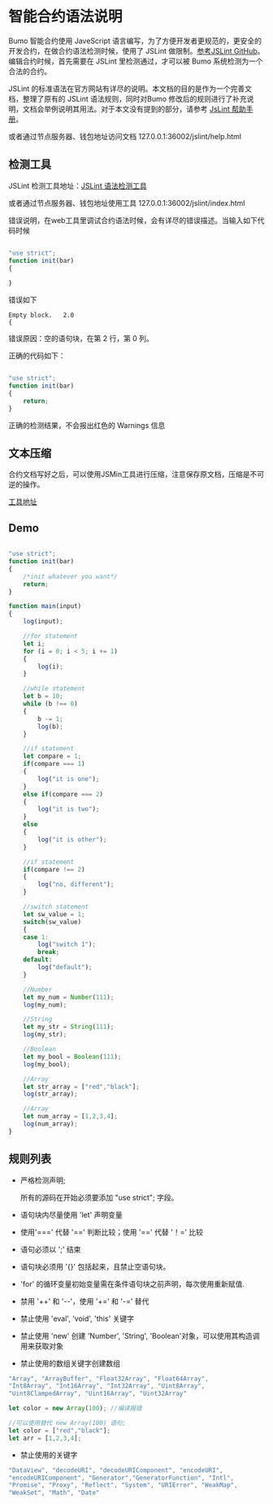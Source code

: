 # **智能合约语法说明**
Bumo 智能合约使用 JaveScript 语言编写，为了方便开发者更规范的，更安全的开发合约，在做合约语法检测时候，使用了 JSLint 做限制。[参考JSLint GitHub](./)。编辑合约时候，首先需要在 JSLint 里检测通过，才可以被 Bumo 系统检测为一个合法的合约。

JSLint 的标准语法在官方网站有详尽的说明。本文档的目的是作为一个完善文档，整理了原有的 JSLint 语法规则，同时对Bumo 修改后的规则进行了补充说明，文档会举例说明其用法。对于本文没有提到的部分，请参考 [JsLint 帮助手册](http://bumo.chinacloudapp.cn:36002/help.html)。

或者通过节点服务器、钱包地址访问文档 127.0.0.1:36002/jslint/help.html

## **检测工具**
   JSLint 检测工具地址：[JSLint 语法检测工具](http://bumo.chinacloudapp.cn:36002/jslint.html "JSLint 语法检测工具")

   或者通过节点服务器、钱包地址使用工具 127.0.0.1:36002/jslint/index.html

错误说明，在web工具里调试合约语法时候，会有详尽的错误描述。当输入如下代码时候

```javascript

"use strict";
function init(bar)
{
    
}
```

错误如下

```
Empty block.   2.0
{
```

错误原因：空的语句块，在第 2 行，第 0 列。

正确的代码如下：

```javascript

"use strict";
function init(bar)
{
    return;    
}
```

正确的检测结果，不会报出红色的 Warnings 信息

## **文本压缩**
合约文档写好之后，可以使用JSMin工具进行压缩，注意保存原文档，压缩是不可逆的操作。

[工具地址](../../../deploy/jsmin/)

## **Demo**
```javascript

"use strict";
function init(bar)
{
    /*init whatever you want*/
    return;
}

function main(input) 
{
    log(input);

    //for statement
    let i;
    for (i = 0; i < 5; i += 1) 
    {
        log(i);
    }

    //while statement
    let b = 10;
    while (b !== 0) 
    {
        b -= 1;
        log(b);
    }

    //if statement
    let compare = 1;
    if(compare === 1)
    {
        log("it is one");
    }
    else if(compare === 2)
    {
        log("it is two");
    }
    else
    {
        log("it is other");
    }

    //if statement
    if(compare !== 2)
    {
        log("no, different");
    }

    //switch statement
    let sw_value = 1;
    switch(sw_value)
    {
    case 1:
        log("switch 1");
        break;
    default:
        log("default");
    }

    //Number
    let my_num = Number(111);
    log(my_num);

    //String
    let my_str = String(111);
    log(my_str);

    //Boolean
    let my_bool = Boolean(111);
    log(my_bool);

    //Array
    let str_array = ["red","black"]; 
    log(str_array);

    //Array
    let num_array = [1,2,3,4];
    log(num_array);
}
```

## **规则列表**
 
- 严格检测声明;

   所有的源码在开始必须要添加 "use strict"; 字段。

- 语句块内尽量使用 'let' 声明变量

- 使用'===' 代替 '==' 判断比较；使用 '==' 代替 '！=' 比较

- 语句必须以 ';' 结束 

- 语句块必须用 '{}' 包括起来，且禁止空语句块。

- 'for' 的循环变量初始变量需在条件语句块之前声明，每次使用重新赋值.

- 禁用 '++' 和 '--'，使用 '+=' 和 '-=' 替代

- 禁止使用 'eval', 'void', 'this' 关键字

- 禁止使用 'new' 创建 'Number', 'String', 'Boolean'对象，可以使用其构造调用来获取对象

- 禁止使用的数组关键字创建数组

```javascript
"Array", "ArrayBuffer", "Float32Array", "Float64Array", 
"Int8Array", "Int16Array", "Int32Array", "Uint8Array", 
"Uint8ClampedArray", "Uint16Array", "Uint32Array"

let color = new Array(100); //编译报错

//可以使用替代 new Array(100) 语句;
let color = ["red","black"]; 
let arr = [1,2,3,4];
```

- 禁止使用的关键字
```javascript
"DataView", "decodeURI", "decodeURIComponent", "encodeURI", 
"encodeURIComponent", "Generator","GeneratorFunction", "Intl", 
"Promise", "Proxy", "Reflect", "System", "URIError", "WeakMap", 
"WeakSet", "Math", "Date"
```
